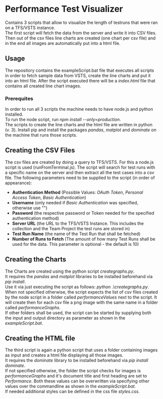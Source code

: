 # Performance Test Visualizer

Contains 3 scripts that allow to visualize the length of testruns that were ran on a TFS/VSTS instance.  
The first script will fetch the data from the server and write it into CSV files. Then out of the csv files line charts are created (one chart per csv file) and in the end all images are automatically put into a html file.  

## Usage
The repository contains the exampleScript.bat file that executes all scripts in order to fetch sample data from VSTS, create the line charts and put it into an html file. After the script executed there will be a *index.html* file that contains all created line chart images.

### Prerequites
In order to run all 3 scripts the machine needs to have node.js and python installed.  
To run the node script, run *npm install --only=production*.  
The scripts to create the line charts and the html file are written in python (v. 3). Install pip and install the packages *pandas*, *matplot* and *dominate* on the machine that runs those scripts.

## Creating the CSV Files
The csv files are created by doing a query to TFS/VSTS. For this a node.js script is used (runFromTerminal.js). The script will search for test runs with a specific name on the server and then extract all the test cases into a csv file. The following parameters need to be supplied to the script (in order of appearance):  
- **Authentication Method**  (Possible Values: *OAuth Token*, *Personal Access Token*, *Basic Authentication*)  
- **Username** (only needed if *Basic Authentication* was specified, otherwise use "")  
- **Password** (the respective password or Token needed for the specified authentication method)  
- **Server URL** (the URL to the TFS/VSTS Instance. This includes the collection and the Team Project the test runs are stored in)  
- **Test Run Name** (the name of the Test Run that shall be fetched)  
- **Number of Runs to Fetch** (The amount of how many Test Runs shall be used for the data. This parameter is optional - the default is 10)  

## Creating the Charts
The Charts are created using the python script *creategraphs.py*.  
It requires the *pandas* and *matplot* libraries to be installed beforehand via *pip install*.  
Use it via just executing the script as follows: *python .\creategraphs.py*.  
When not specified otherwise, the script expects the list of csv files created by the node script in a folder called *performanceValues* next to the script. It will create then for each csv file a png image with the same name in a folder called *performanceGraphs*.  
If other folders shall be used, the script can be started by supplying both the input and output directory as parameter as shown in the *exampleScript.bat*.

## Creating the HTML file
The third script is again a python script that uses a folder containing images as input and creates a html file displaying all those images.  
It requires the *dominate* library to be installed beforehand via *pip install dominate*.  
If not specified otherwise, the folder the script checks for images is *performanceGraphs* and it's document title and first heading are set to *Performance*. Both these values can be overwritten via specifying other values over the commandline as shown in the *exampleScript.bat*.  
If needed additional styles can be defined in the css file *styles.css*.
